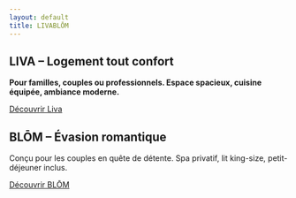 ```yaml
---
layout: default
title: LIVABLŌM
---
```


<!-- Contenu principal pleine hauteur (moins header) -->
<div class="flex flex-col md:flex-row w-screen overflow-hidden" style="height: calc(100vh - 80px);">

  <!-- Partie LIVA -->
  <div class="w-full md:w-1/2 h-1/2 md:h-full bg-cover bg-center flex flex-col items-center justify-center p-6 text-center text-black" style="background-image: url('{{ site.baseurl }}/assets/galerie/liva/salon1.jpg');">
    <div class="bg-white/80 backdrop-blur-md p-6 rounded-lg shadow-lg max-w-sm">
      <h2 class="text-3xl font-bold mb-4">LIVA – Logement tout confort</h2>
      <p class="mb-6 text-lg font-semibold text-black">
        <strong>Pour familles, couples ou professionnels. Espace spacieux, cuisine équipée, ambiance moderne.</strong>
      </p>
      <a href="{{ site.baseurl }}/Liva" class="bg-white text-black py-2 px-4 rounded hover:bg-gray-200">Découvrir Liva</a>
    </div>
  </div>

  <!-- Partie BLŌM -->
  <div class="w-full md:w-1/2 h-1/2 md:h-full bg-cover bg-center text-white flex flex-col items-center justify-center p-6 text-center" style="background-image: url('{{ site.baseurl }}/assets/galerie/blom/blom10.jpg');">
    <div class="bg-black/70 p-4 rounded-lg">
      <h2 class="text-3xl font-bold mb-4">BLŌM – Évasion romantique</h2>
      <p class="mb-6 text-lg max-w-xs">Conçu pour les couples en quête de détente. Spa privatif, lit king-size, petit-déjeuner inclus.</p>
      <a href="{{ site.baseurl }}/blom" class="bg-white text-black py-2 px-4 rounded hover:bg-gray-200">Découvrir BLŌM</a>
    </div>
  </div>

</div>
